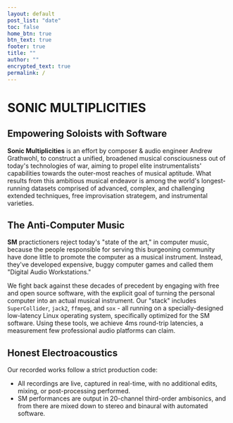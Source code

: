 ```yaml
---
layout: default
post_list: "date"
toc: false
home_btn: true
btn_text: true
footer: true
title: ""
author: ""
encrypted_text: true
permalink: /
---
```


# **SONIC MULTIPLICITIES**

## Empowering Soloists with Software
**Sonic Multiplicities** is an effort by composer & audio engineer Andrew Grathwohl, to construct a unified, broadened musical consciousness out of today's technologies of war, aiming to propel elite instrumentalists' capabilities towards the outer-most reaches of musical aptitude. What results from this ambitious musical endeavor is among the world's longest-running datasets comprised of advanced, complex, and challenging extended techniques, free improvisation strategem, and instrumental varieties.

## The Anti-Computer Music
**SM** practictioners reject today's "state of the art," in computer music, because the people responsible for serving this burgeoning community have done little to promote the computer as a musical instrument. Instead, they've developed expensive, buggy computer games and called them "Digital Audio Workstations."

We fight back against these decades of precedent by engaging with free and open source software, with the explicit goal of turning the personal computer into an actual musical instrument. Our "stack" includes `SuperCollider`, `jack2`, `ffmpeg`, and `sox` - all running on a specially-designed low-latency Linux operating system, specifically optimized for the SM software. Using these tools, we achieve 4ms round-trip latencies, a measurement few professional audio platforms can claim.

## Honest Electroacoustics
Our recorded works follow a strict production code:

- All recordings are live, captured in real-time, with no additional edits, mixing, or post-processing performed.
- SM performances are output in 20-channel third-order ambisonics, and from there are mixed down to stereo and binaural with automated software.

<!--
##  Features
* Highly customizable, content-oriented with The Matrix style
* Eyesight-protection layout
* Decrypt and encrypt text (access token: 233): 
  * secret msg 1: 
  <p class="encrypted" id="/MZAf/PKx9jpw8/Jnp7XQQFki2ibGnArZP46W+keVThXquhWwFROEFnbY8eC57Tw==">Encrypted content!</p>
  * secret msg 2: 
  <p class="encrypted" id="G7D+0370pNmixIP1j7teCg1jtm9XCdOWYFH61lcM0LYWlT0hB3rS9raIs=">Encrypted content!</p>
* LaTeX formula Support with MathJax

$$
NADH+Q+5\;H_{matrix}^{+}\rightarrow NAD^{+}+QH_{2}+4\;H_{intermembrane}^{+}\!
$$

* Code highlight with Rouge

```ruby
# Ruby code with syntax highlighting
GitHubPages::Dependencies.gems.each do |gem, version|
  s.add_dependency(gem, "= #{version}")
end
```
## Download and Documentation

[**pRoJEct NeGYa (Github)**](https://github.com/akiritsu/pRoJEct-NeGYa)

-->
